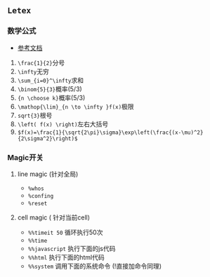 ## `Letex`
### 数学公式
- [参考文档](http://www.mohu.org/info/lshort-cn.pdf)
1. `\frac{1}{2}`分号
2. `\infty`无穷
3. `\sum_{i=0}^\infty`求和
4. `\binom{5}{3}`概率(5/3)
5. `{n \choose k}`概率(5/3)
6. `\mathop{\lim}_{n \to \infty }f(x)`极限
7. `sqrt{3}`根号
8. `\left( f(x) \right)`左右大括号
9. `$f(x)=\frac{1}{\sqrt{2\pi}\sigma}\exp\left(\frac{(x-\mu)^2}{2\sigma^2}\right)$`

### Magic开关
1. line magic (针对全局)
    - `%whos`
    - `%confing`
    - `%reset`

2. cell magic ( 针对当前cell)
    - `%%timeit 50` 循环执行50次
    - `%%time`
    - `%%javascript` 执行下面的js代码
    - `%%html` 执行下面的html代码
    - `%%system` 调用下面的系统命令 (!直接加命令同理)
